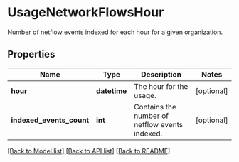 # UsageNetworkFlowsHour

Number of netflow events indexed for each hour for a given organization.

## Properties

| Name                     | Type         | Description                                    | Notes      |
| ------------------------ | ------------ | ---------------------------------------------- | ---------- |
| **hour**                 | **datetime** | The hour for the usage.                        | [optional] |
| **indexed_events_count** | **int**      | Contains the number of netflow events indexed. | [optional] |

[[Back to Model list]](README.md#documentation-for-models) [[Back to API list]](README.md#documentation-for-api-endpoints) [[Back to README]](README.md)
